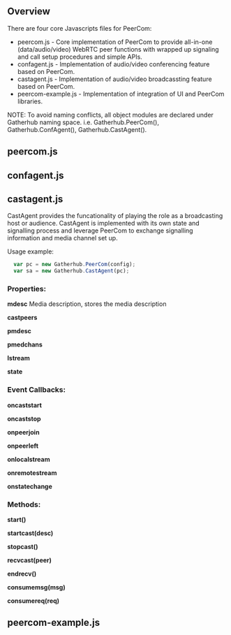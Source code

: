 ## Overview

There are four core Javascripts files for PeerCom:
* peercom.js - Core implementation of PeerCom to provide all-in-one (data/audio/video) WebRTC peer functions with wrapped up signaling and call setup procedures and simple APIs.
* confagent.js - Implementation of audio/video conferencing feature based on PeerCom.
* castagent.js - Implementation of audio/video broadcassting feature based on PeerCom.
* peercom-example.js - Implementation of integration of UI and PeerCom libraries.

NOTE: To avoid naming conflicts, all object modules are declared under Gatherhub naming space. i.e. Gatherhub.PeerCom(), Gatherhub.ConfAgent(), Gatherhub.CastAgent().

## peercom.js

## confagent.js

## castagent.js
CastAgent provides the funcationality of playing the role as a broadcasting host or audience. CastAgent is implemented with its own state and signalling process and leverage PeerCom to exchange signalling information and media channel set up.

Usage example:
``` javascript
  var pc = new Gatherhub.PeerCom(config);
  var sa = new Gatherhub.CastAgent(pc);
```

### Properties:

**mdesc**
Media description, stores the media description

**castpeers**


**pmdesc**

**pmedchans**

**lstream**

**state**

### Event Callbacks:

**oncaststart**

**oncaststop**

**onpeerjoin**

**onpeerleft**

**onlocalstream**

**onremotestream**

**onstatechange**

### Methods:

**start()**

**startcast(desc)**

**stopcast()**

**recvcast(peer)**

**endrecv()**

**consumemsg(msg)**

**consumereq(req)**

## peercom-example.js
